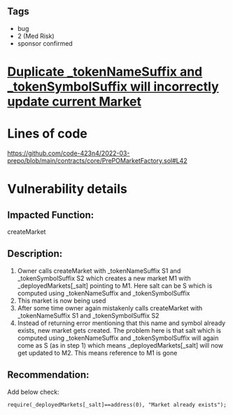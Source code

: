 ## Tags

- bug
- 2 (Med Risk)
- sponsor confirmed

# [Duplicate  _tokenNameSuffix and _tokenSymbolSuffix will incorrectly update current Market](https://github.com/code-423n4/2022-03-prepo-findings/issues/2) 

# Lines of code

https://github.com/code-423n4/2022-03-prepo/blob/main/contracts/core/PrePOMarketFactory.sol#L42


# Vulnerability details

## Impacted Function:
createMarket

## Description:

1. Owner calls createMarket with  _tokenNameSuffix S1 and _tokenSymbolSuffix S2 which creates a new market M1 with _deployedMarkets[_salt] pointing to M1. Here salt can be S which is computed using  _tokenNameSuffix and _tokenSymbolSuffix
2. This market is now being used
3. After some time owner again mistakenly calls createMarket with  _tokenNameSuffix S1 and _tokenSymbolSuffix S2 
4. Instead of returning error mentioning that this name and symbol already exists, new market gets created. The problem here is that salt which is computed using _tokenNameSuffix and _tokenSymbolSuffix will again come as S (as in step 1) which means _deployedMarkets[_salt] will now get updated to M2. This means reference to M1 is gone

## Recommendation:
Add below check:

```
require(_deployedMarkets[_salt]==address(0), "Market already exists");
```

